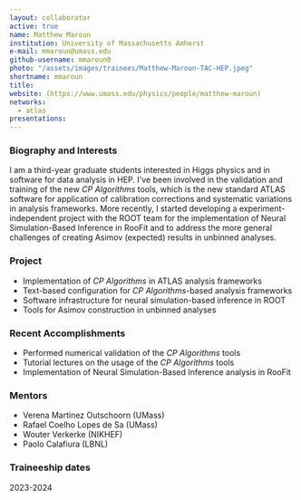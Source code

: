 ```yaml
---
layout: collaborator
active: true
name: Matthew Maroun
institution: University of Massachusetts Amherst
e-mail: mmaroun@umass.edu
github-username: mmaroun0
photo: "/assets/images/trainees/Matthew-Maroun-TAC-HEP.jpeg"
shortname: mmaroun
title: 
website: (https://www.umass.edu/physics/people/matthew-maroun)
networks:
  - atlas
presentations:
---
```


### Biography and Interests

I am a third-year graduate students interested in Higgs physics and in software for data analysis in HEP. I've been involved in the validation and training of the new _CP Algorithms_ tools, which is the new standard ATLAS software for application of calibration corrections and systematic variations in analysis frameworks. More recently, I started developing a experiment-independent project with the ROOT team for the implementation of Neural Simulation-Based Inference in RooFit and to address the more general challenges of creating Asimov (expected) results in unbinned analyses.

### Project 

- Implementation of _CP Algorithms_ in ATLAS analysis frameworks
- Text-based configuration for _CP Algorithms_-based analysis frameworks
- Software infrastructure for neural simulation-based inference in ROOT
- Tools for Asimov construction in unbinned analyses

### Recent Accomplishments

- Performed numerical validation of the _CP Algorithms_ tools
- Tutorial lectures on the usage of the _CP Algorithms_ tools
- Implementation of Neural Simulation-Based Inference analysis in RooFit

### Mentors

- Verena Martinez Outschoorn (UMass)
- Rafael Coelho Lopes de Sa (UMass)
- Wouter Verkerke (NIKHEF)
- Paolo Calafiura (LBNL) 

### Traineeship dates

2023-2024
